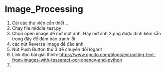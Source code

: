# Image_Processing
1. Cài các thư viện cần thiết...
2. Chạy file middle_test.py
3. Chọn open image để mở một ảnh. Hãy mở ảnh 2.png được đính kèm sẵn trong đây để đảm bảo tránh lỗi 
4. các nút Reverse Image để đảo ảnh
5. Nút Push Button thứ 3 để chuyển đổi logarit
6. Link đọc bài giải thích: https://www.opcito.com/blogs/extracting-text-from-images-with-tesseract-ocr-opencv-and-python
7. 
